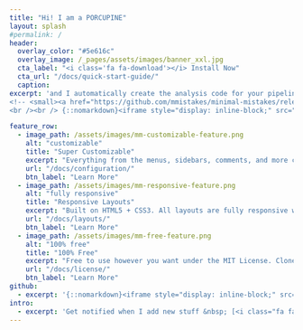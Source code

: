 ```yaml
---
title: "Hi! I am a PORCUPINE"
layout: splash
#permalink: /
header:
  overlay_color: "#5e616c"
  overlay_image: /_pages/assets/images/banner_xxl.jpg
  cta_label: "<i class='fa fa-download'></i> Install Now"
  cta_url: "/docs/quick-start-guide/"
  caption:
excerpt: 'and I automatically create the analysis code for your pipeline. Get started immediately by downloading the installer files!.<br />
<!-- <small><a href="https://github.com/mmistakes/minimal-mistakes/releases/tag/4.3.1">Latest release</a></small> -->
<br /><br /> {::nomarkdown}<iframe style="display: inline-block;" src="https://ghbtns.com/github-btn.html?user=TimVanMourik&repo=Porcupine&type=star&count=true&size=large" frameborder="0" scrolling="0" width="160px" height="30px"></iframe> <iframe style="display: inline-block;" src="https://ghbtns.com/github-btn.html?user=TimVanMourik&repo=Porcupine&type=fork&count=true&size=large" frameborder="0" scrolling="0" width="158px" height="30px"></iframe>{:/nomarkdown}'

feature_row:
  - image_path: /assets/images/mm-customizable-feature.png
    alt: "customizable"
    title: "Super Customizable"
    excerpt: "Everything from the menus, sidebars, comments, and more can be configured or set with YAML Front Matter."
    url: "/docs/configuration/"
    btn_label: "Learn More"
  - image_path: /assets/images/mm-responsive-feature.png
    alt: "fully responsive"
    title: "Responsive Layouts"
    excerpt: "Built on HTML5 + CSS3. All layouts are fully responsive with helpers to augment your content."
    url: "/docs/layouts/"
    btn_label: "Learn More"
  - image_path: /assets/images/mm-free-feature.png
    alt: "100% free"
    title: "100% Free"
    excerpt: "Free to use however you want under the MIT License. Clone it, fork it, customize it, whatever!"
    url: "/docs/license/"
    btn_label: "Learn More"
github:
  - excerpt: '{::nomarkdown}<iframe style="display: inline-block;" src="https://ghbtns.com/github-btn.html?user=mmistakes&repo=minimal-mistakes&type=star&count=true&size=large" frameborder="0" scrolling="0" width="160px" height="30px"></iframe> <iframe style="display: inline-block;" src="https://ghbtns.com/github-btn.html?user=mmistakes&repo=minimal-mistakes&type=fork&count=true&size=large" frameborder="0" scrolling="0" width="158px" height="30px"></iframe>{:/nomarkdown}'
intro:
  - excerpt: 'Get notified when I add new stuff &nbsp; [<i class="fa fa-twitter"></i> @mmistakes](https://twitter.com/mmistakes){: .btn .btn--twitter} [<i class="fa fa-paypal"></i> Tip Me](https://www.paypal.me/mmistakes){: .btn}'
---
```


<!-- {% include feature_row id="intro" type="center" %} -->

<!-- {% include feature_row %} -->
